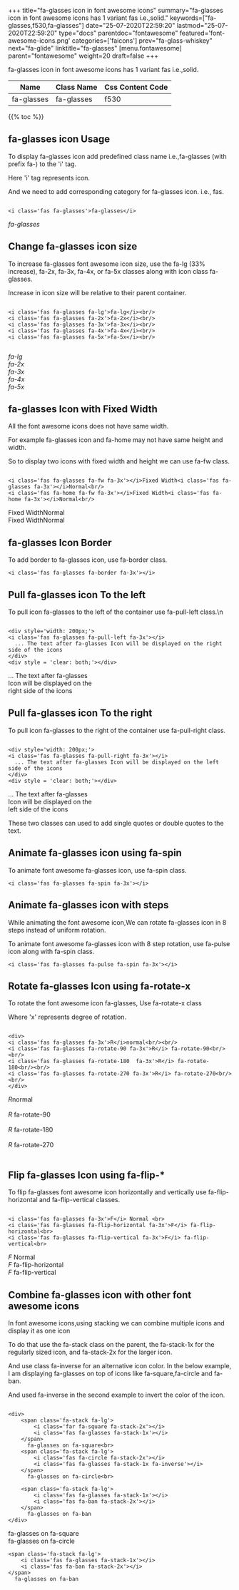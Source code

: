 +++
title="fa-glasses icon in font awesome icons"
summary="fa-glasses icon in font awesome icons has 1 variant fas i.e.,solid."
keywords=["fa-glasses,f530,fa-glasses"]
date="25-07-2020T22:59:20"
lastmod="25-07-2020T22:59:20"
type="docs"
parentdoc="fontawesome"
featured='font-awesome-icons.png'
categories=['faicons']
prev="fa-glass-whiskey"
next="fa-glide"
linktitle="fa-glasses"
[menu.fontawesome]
parent="fontawesome"
weight=20
draft=false
+++


fa-glasses icon in font awesome icons has 1 variant fas i.e.,solid.

<div class='table-responsive'><table class='table'><thead><tr><th>Name</th><th>Class Name</th><th>Css Content Code</th></tr></thead><tbody><tr><td>fa-glasses</td><td>fa-glasses</td><td>f530</td></tr></tbody></table></div>


{{% toc %}}


## fa-glasses icon Usage

To display fa-glasses icon add predefined class name i.e.,fa-glasses (with prefix fa-) to the 'i' tag.

Here 'i' tag represents icon.

And we need to add corresponding category for fa-glasses icon. i.e., fas.


```

<i class='fas fa-glasses'>fa-glasses</i>
```

<i class='fas fa-glasses'>fa-glasses</i>




## Change fa-glasses icon size
To increase fa-glasses font awesome icon size, use the fa-lg (33% increase), fa-2x, fa-3x, fa-4x, or fa-5x classes along with icon class fa-glasses.

Increase in icon size will be relative to their parent container. 

```

<i class='fas fa-glasses fa-lg'>fa-lg</i><br/>
<i class='fas fa-glasses fa-2x'>fa-2x</i><br/>
<i class='fas fa-glasses fa-3x'>fa-3x</i><br/>
<i class='fas fa-glasses fa-4x'>fa-4x</i><br/>
<i class='fas fa-glasses fa-5x'>fa-5x</i><br/>
            
```

<i class='fas fa-glasses fa-lg'>fa-lg</i><br/>
<i class='fas fa-glasses fa-2x'>fa-2x</i><br/>
<i class='fas fa-glasses fa-3x'>fa-3x</i><br/>
<i class='fas fa-glasses fa-4x'>fa-4x</i><br/>
<i class='fas fa-glasses fa-5x'>fa-5x</i><br/>
            



## fa-glasses Icon with Fixed Width 

All the font awesome icons does not have same width.

For example fa-glasses icon and fa-home may not have same height and width.

So to display two icons with fixed width and height we can use fa-fw class.


```

<i class='fas fa-glasses fa-fw fa-3x'></i>Fixed Width<i class='fas fa-glasses fa-3x'></i>Normal<br/>
<i class='fas fa-home fa-fw fa-3x'></i>Fixed Width<i class='fas fa-home fa-3x'></i>Normal<br/>
```

<i class='fas fa-glasses fa-fw fa-3x'></i>Fixed Width<i class='fas fa-glasses fa-3x'></i>Normal<br/>
<i class='fas fa-home fa-fw fa-3x'></i>Fixed Width<i class='fas fa-home fa-3x'></i>Normal<br/>



## fa-glasses Icon Border 

To add border to fa-glasses icon, use fa-border class.


```
<i class='fas fa-glasses fa-border fa-3x'></i>

```
<i class='fas fa-glasses fa-border fa-3x'></i>





## Pull fa-glasses icon To the left

To pull icon fa-glasses to the left of the container use fa-pull-left class.\n

```

<div style='width: 200px;'>
<i class='fas fa-glasses fa-pull-left fa-3x'></i>
  ... The text after fa-glasses Icon will be displayed on the right side of the icons
</div>
<div style = 'clear: both;'></div>
```

<div style='width: 200px;'>
<i class='fas fa-glasses fa-pull-left fa-3x'></i>
  ... The text after fa-glasses Icon will be displayed on the right side of the icons
</div>
<div style = 'clear: both;'></div>




## Pull fa-glasses icon To the right
To pull icon fa-glasses to the right of the container use fa-pull-right class.

```

<div style='width: 200px;'>
<i class='fas fa-glasses fa-pull-right fa-3x'></i>
  ... The text after fa-glasses Icon will be displayed on the left side of the icons
</div>
<div style = 'clear: both;'></div>
```

<div style='width: 200px;'>
<i class='fas fa-glasses fa-pull-right fa-3x'></i>
  ... The text after fa-glasses Icon will be displayed on the left side of the icons
</div>
<div style = 'clear: both;'></div>

These two classes can used to add single quotes or double quotes to the text.


## Animate fa-glasses icon using fa-spin
To animate font awesome fa-glasses icon, use fa-spin class.

```
<i class='fas fa-glasses fa-spin fa-3x'></i>
```
<i class='fas fa-glasses fa-spin fa-3x'></i>




## Animate fa-glasses icon with steps
While animating the font awesome icon,We can rotate fa-glasses icon in 8 steps instead of uniform rotation.

To animate font awesome fa-glasses icon with 8 step rotation, use fa-pulse icon along with fa-spin class.


```
<i class='fas fa-glasses fa-pulse fa-spin fa-3x'></i>

```
<i class='fas fa-glasses fa-pulse fa-spin fa-3x'></i>





## Rotate fa-glasses Icon using fa-rotate-x
To rotate the font awesome icon fa-glasses, Use fa-rotate-x class

Where 'x' represents degree of rotation.


```

<div>
<i class='fas fa-glasses fa-3x'>R</i>normal<br/><br/>
<i class='fas fa-glasses fa-rotate-90 fa-3x'>R</i> fa-rotate-90<br/><br/> 
<i class='fas fa-glasses fa-rotate-180  fa-3x'>R</i> fa-rotate-180<br/><br/> 
<i class='fas fa-glasses fa-rotate-270 fa-3x'>R</i> fa-rotate-270<br/><br/>
</div>
```

<div>
<i class='fas fa-glasses fa-3x'>R</i>normal<br/><br/>
<i class='fas fa-glasses fa-rotate-90 fa-3x'>R</i> fa-rotate-90<br/><br/> 
<i class='fas fa-glasses fa-rotate-180  fa-3x'>R</i> fa-rotate-180<br/><br/> 
<i class='fas fa-glasses fa-rotate-270 fa-3x'>R</i> fa-rotate-270<br/><br/>
</div>




## Flip fa-glasses Icon using fa-flip-*
To flip fa-glasses font awesome icon horizontally and vertically use fa-flip-horizontal and fa-flip-vertical classes. 

```

<i class='fas fa-glasses fa-3x'>F</i> Normal <br>
<i class='fas fa-glasses fa-flip-horizontal fa-3x'>F</i> fa-flip-horizontal<br>
<i class='fas fa-glasses fa-flip-vertical fa-3x'>F</i> fa-flip-vertical<br>
```

<i class='fas fa-glasses fa-3x'>F</i> Normal <br>
<i class='fas fa-glasses fa-flip-horizontal fa-3x'>F</i> fa-flip-horizontal<br>
<i class='fas fa-glasses fa-flip-vertical fa-3x'>F</i> fa-flip-vertical<br>




## Combine fa-glasses icon with other font awesome icons
In font awesome icons,using stacking we can combine multiple icons and display it as one icon 

To do that use the fa-stack class on the parent, the fa-stack-1x for the regularly sized icon, and fa-stack-2x for the larger icon.

And use class fa-inverse for an alternative icon color. 
In the below example, I am displaying fa-glasses on top of icons like fa-square,fa-circle and fa-ban.

And used fa-inverse in the second example to invert the color of the icon.

```

<div>
    <span class='fa-stack fa-lg'>
        <i class='far fa-square fa-stack-2x'></i>
        <i class='fas fa-glasses fa-stack-1x'></i>
    </span>
      fa-glasses on fa-square<br>
    <span class='fa-stack fa-lg'>
        <i class='fas fa-circle fa-stack-2x'></i>
        <i class='fas fa-glasses fa-stack-1x fa-inverse'></i>
    </span>
      fa-glasses on fa-circle<br>

    <span class='fa-stack fa-lg'>
        <i class='fas fa-glasses fa-stack-1x'></i>
        <i class='fas fa-ban fa-stack-2x'></i>
    </span>
      fa-glasses on fa-ban
</div>
```

<div>
    <span class='fa-stack fa-lg'>
        <i class='far fa-square fa-stack-2x'></i>
        <i class='fas fa-glasses fa-stack-1x'></i>
    </span>
      fa-glasses on fa-square<br>
    <span class='fa-stack fa-lg'>
        <i class='fas fa-circle fa-stack-2x'></i>
        <i class='fas fa-glasses fa-stack-1x fa-inverse'></i>
    </span>
      fa-glasses on fa-circle<br>

    <span class='fa-stack fa-lg'>
        <i class='fas fa-glasses fa-stack-1x'></i>
        <i class='fas fa-ban fa-stack-2x'></i>
    </span>
      fa-glasses on fa-ban
</div>






